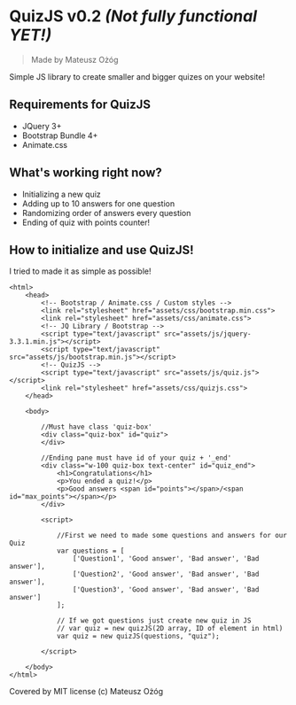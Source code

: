 # QuizJS v0.2 *(Not fully functional YET!)*
> Made by Mateusz Ożóg

Simple JS library to create smaller and bigger quizes on your website!

## Requirements for QuizJS
- JQuery 3+
- Bootstrap Bundle 4+
- Animate.css

## What's working right now?
- Initializing a new quiz
- Adding up to 10 answers for one question
- Randomizing order of answers every question
- Ending of quiz with points counter!

## How to initialize and use QuizJS!

I tried to made it as simple as possible!

```
<html>
    <head>
        <!-- Bootstrap / Animate.css / Custom styles -->
        <link rel="stylesheet" href="assets/css/bootstrap.min.css">
        <link rel="stylesheet" href="assets/css/animate.css">
        <!-- JQ Library / Bootstrap -->
        <script type="text/javascript" src="assets/js/jquery-3.3.1.min.js"></script>
        <script type="text/javascript" src="assets/js/bootstrap.min.js"></script>
        <!-- QuizJS -->
        <script type="text/javascript" src="assets/js/quiz.js"></script>
        <link rel="stylesheet" href="assets/css/quizjs.css">
    </head>

    <body>

        //Must have class 'quiz-box'
        <div class="quiz-box" id="quiz">
        </div>

        //Ending pane must have id of your quiz + '_end'
        <div class="w-100 quiz-box text-center" id="quiz_end">
            <h1>Congratulations</h1>
            <p>You ended a quiz!</p>
            <p>Good answers <span id="points"></span>/<span id="max_points"></span></p>
        </div>

        <script>

            //First we need to made some questions and answers for our Quiz
            var questions = [
                ['Question1', 'Good answer', 'Bad answer', 'Bad answer'],
                ['Question2', 'Good answer', 'Bad answer', 'Bad answer'],
                ['Question3', 'Good answer', 'Bad answer', 'Bad answer']
            ];

            // If we got questions just create new quiz in JS
            // var quiz = new quizJS(2D array, ID of element in html)
            var quiz = new quizJS(questions, "quiz");

        </script>

    </body>
</html>
```

Covered by MIT license (c) Mateusz Ożóg
